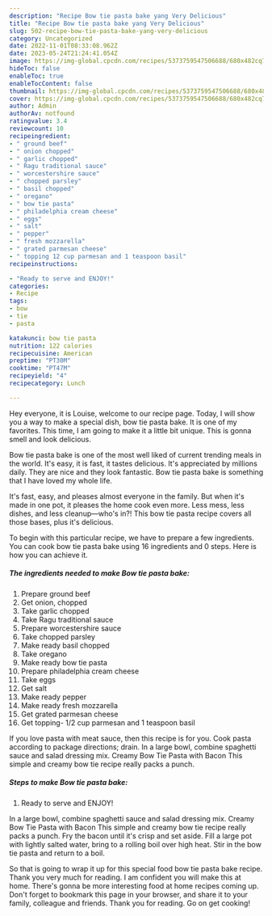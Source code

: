 ```yaml
---
description: "Recipe Bow tie pasta bake yang Very Delicious"
title: "Recipe Bow tie pasta bake yang Very Delicious"
slug: 502-recipe-bow-tie-pasta-bake-yang-very-delicious
category: Uncategorized
date: 2022-11-01T08:33:08.962Z
date: 2023-05-24T21:24:41.054Z
image: https://img-global.cpcdn.com/recipes/5373759547506688/680x482cq70/bow-tie-pasta-bake-recipe-main-photo.jpg
hideToc: false
enableToc: true
enableTocContent: false
thumbnail: https://img-global.cpcdn.com/recipes/5373759547506688/680x482cq70/bow-tie-pasta-bake-recipe-main-photo.jpg
cover: https://img-global.cpcdn.com/recipes/5373759547506688/680x482cq70/bow-tie-pasta-bake-recipe-main-photo.jpg
author: Admin
authorAv: notfound
ratingvalue: 3.4
reviewcount: 10
recipeingredient:
- " ground beef"
- " onion chopped"
- " garlic chopped"
- " Ragu traditional sauce"
- " worcestershire sauce"
- " chopped parsley"
- " basil chopped"
- " oregano"
- " bow tie pasta"
- " philadelphia cream cheese"
- " eggs"
- " salt"
- " pepper"
- " fresh mozzarella"
- " grated parmesan cheese"
- " topping 12 cup parmesan and 1 teaspoon basil"
recipeinstructions:

- "Ready to serve and ENJOY!"
categories:
- Recipe
tags:
- bow
- tie
- pasta

katakunci: bow tie pasta 
nutrition: 122 calories
recipecuisine: American
preptime: "PT30M"
cooktime: "PT47M"
recipeyield: "4"
recipecategory: Lunch

---
```



Hey everyone, it is Louise, welcome to our recipe page. Today, I will show you a way to make a special dish, bow tie pasta bake. It is one of my favorites. This time, I am going to make it a little bit unique. This is gonna smell and look delicious.

Bow tie pasta bake is one of the most well liked of current trending meals in the world. It's easy, it is fast, it tastes delicious. It's appreciated by millions daily. They are nice and they look fantastic. Bow tie pasta bake is something that I have loved my whole life.

It&#39;s fast, easy, and pleases almost everyone in the family. But when it&#39;s made in one pot, it pleases the home cook even more. Less mess, less dishes, and less cleanup—who&#39;s in?! This bow tie pasta recipe covers all those bases, plus it&#39;s delicious.


To begin with this particular recipe, we have to prepare a few ingredients. You can cook bow tie pasta bake using 16 ingredients and 0 steps. Here is how you can achieve it.

<!--inarticleads1-->

##### The ingredients needed to make Bow tie pasta bake:

1. Prepare  ground beef
1. Get  onion, chopped
1. Take  garlic chopped
1. Take  Ragu traditional sauce
1. Prepare  worcestershire sauce
1. Take  chopped parsley
1. Make ready  basil chopped
1. Take  oregano
1. Make ready  bow tie pasta
1. Prepare  philadelphia cream cheese
1. Take  eggs
1. Get  salt
1. Make ready  pepper
1. Make ready  fresh mozzarella
1. Get  grated parmesan cheese
1. Get  topping- 1/2 cup parmesan and 1 teaspoon basil


If you love pasta with meat sauce, then this recipe is for you. Cook pasta according to package directions; drain. In a large bowl, combine spaghetti sauce and salad dressing mix. Creamy Bow Tie Pasta with Bacon This simple and creamy bow tie recipe really packs a punch. 

<!--inarticleads2-->

##### Steps to make Bow tie pasta bake:


1. Ready to serve and ENJOY!

In a large bowl, combine spaghetti sauce and salad dressing mix. Creamy Bow Tie Pasta with Bacon This simple and creamy bow tie recipe really packs a punch. Fry the bacon until it&#39;s crisp and set aside. Fill a large pot with lightly salted water, bring to a rolling boil over high heat. Stir in the bow tie pasta and return to a boil. 

So that is going to wrap it up for this special food bow tie pasta bake recipe. Thank you very much for reading. I am confident you will make this at home. There's gonna be more interesting food at home recipes coming up. Don't forget to bookmark this page in your browser, and share it to your family, colleague and friends. Thank you for reading. Go on get cooking!
